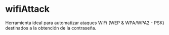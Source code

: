 # wifiAttack
Herramienta ideal para automatizar ataques WiFi (WEP &amp; WPA/WPA2 - PSK) destinados a la obtención de la contraseña.
